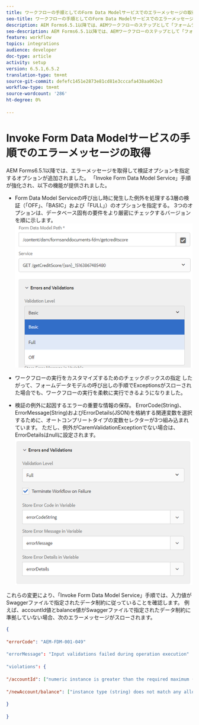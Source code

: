 ```yaml
---
title: ワークフローの手順としてのForm Data Modelサービスでのエラーメッセージの取得
seo-title: ワークフローの手順としてのForm Data Modelサービスでのエラーメッセージの取得
description: AEM Forms6.5.1以降では、AEMワークフローのステップとして「フォームデータモデルサービスの呼び出し」を使用した場合に生成されるエラーメッセージを取り込めるようになりました。 ワークフロー.
seo-description: AEM Forms6.5.1以降では、AEMワークフローのステップとして「フォームデータモデルサービスの呼び出し」を使用した場合に生成されるエラーメッセージを取り込めるようになりました。 ワークフロー.
feature: workflow
topics: integrations
audience: developer
doc-type: article
activity: setup
version: 6.5.1,6.5.2
translation-type: tm+mt
source-git-commit: defefc1451e2873e81cd81e3cccafa438aa062e3
workflow-type: tm+mt
source-wordcount: '286'
ht-degree: 0%

---
```



# Invoke Form Data Modelサービスの手順でのエラーメッセージの取得

AEM Forms6.5.1以降では、エラーメッセージを取得して検証オプションを指定するオプションが追加されました。 「Invoke Form Data Model Service」手順が強化され、以下の機能が提供されました。

* Form Data Model Serviceの呼び出し時に発生した例外を処理する3層の検証（「OFF」、「BASIC」および「FULL」）のオプションを指定する。 3つのオプションは、データベース固有の要件をより厳密にチェックするバージョンを順に示します。
   ![検証レベル](assets/validation-level.PNG)

* ワークフローの実行をカスタマイズするためのチェックボックスの指定 したがって、フォームデータモデルの呼び出しの手順でExceptionsがスローされた場合でも、ワークフローの実行を柔軟に実行できるようになりました。

* 検証の例外に起因するエラーの重要な情報の保存。 ErrorCode(String)、ErrorMessage(String)およびErrorDetails(JSON)を格納する関連変数を選択するために、オートコンプリートタイプの変数セレクターが3つ組み込まれています。 ただし、例外がCaremValidationExceptionでない場合は、ErrorDetailsはnullに設定されます。
   ![エラーメッセージの取得](assets/fdm-error-details.PNG)

これらの変更により、「Invoke Form Data Model Service」手順では、入力値がSwaggerファイルで指定されたデータ制約に従っていることを確認します。 例えば、accountId値とbalance値がSwaggerファイルで指定されたデータ制約に準拠していない場合、次のエラーメッセージがスローされます。

```json
{

"errorCode": "AEM-FDM-001-049"

"errorMessage": "Input validations failed during operation execution"

"violations": {

"/accountId": ["numeric instance is greater than the required maximum (maximum: 20, found: 97)"],

"/newAccount/balance": ["instance type (string) does not match any allowed primitive type (allowed: [\"integer\",\"number\"])"]

}

}
```


